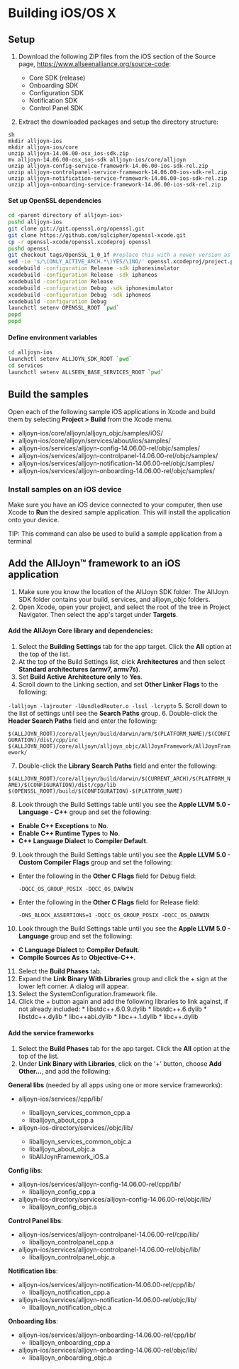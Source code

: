 # Building iOS/OS X

## Setup

1. Download the following ZIP files from the iOS section of the Source page, https://www.allseenalliance.org/source-code:
     * Core SDK (release)
     * Onboarding SDK
     * Configuration SDK
     * Notification SDK
     * Control Panel SDK

2. Extract the downloaded packages and setup the directory structure:

```
sh
mkdir alljoyn-ios
mkdir alljoyn-ios/core
unzip alljoyn-14.06.00-osx_ios-sdk.zip
mv alljoyn-14.06.00-osx_ios-sdk alljoyn-ios/core/alljoyn
unzip alljoyn-config-service-framework-14.06.00-ios-sdk-rel.zip
unzip alljoyn-controlpanel-service-framework-14.06.00-ios-sdk-rel.zip
unzip alljoyn-notification-service-framework-14.06.00-ios-sdk-rel.zip
unzip alljoyn-onboarding-service-framework-14.06.00-ios-sdk-rel.zip
```

#### Set up OpenSSL dependencies
```sh
cd <parent directory of alljoyn-ios>
pushd alljoyn-ios
git clone git://git.openssl.org/openssl.git
git clone https://github.com/sqlcipher/openssl-xcode.git
cp -r openssl-xcode/openssl.xcodeproj openssl
pushd openssl
git checkout tags/OpenSSL_1_0_1f #replace this with a newer version as available
sed -ie 's/\(ONLY_ACTIVE_ARCH.*\)YES/\1NO/' openssl.xcodeproj/project.pbxproj
xcodebuild -configuration Release -sdk iphonesimulator
xcodebuild -configuration Release -sdk iphoneos
xcodebuild -configuration Release
xcodebuild -configuration Debug -sdk iphonesimulator
xcodebuild -configuration Debug -sdk iphoneos
xcodebuild -configuration Debug
launchctl setenv OPENSSL_ROOT `pwd`
popd
popd
```

#### Define environment variables
```sh
cd alljoyn-ios
launchctl setenv ALLJOYN_SDK_ROOT `pwd`
cd services
launchctl setenv ALLSEEN_BASE_SERVICES_ROOT `pwd`
```

## Build the samples
Open each of the following sample iOS applications in Xcode and build 
them by selecting __Project > Build__ from the Xcode menu.

* alljoyn-ios/core/alljoyn/alljoyn_objc/samples/iOS/
* alljoyn-ios/core/alljoyn/services/about/ios/samples/
* alljoyn-ios/services/alljoyn-config-14.06.00-rel/objc/samples/
* alljoyn-ios/services/alljoyn-controlpanel-14.06.00-rel/objc/samples/
* alljoyn-ios/services/alljoyn-notification-14.06.00-rel/objc/samples/
* alljoyn-ios/services/alljoyn-onboarding-14.06.00-rel/objc/samples/

### Install samples on an iOS device
Make sure you have an iOS device connected to your computer, then use 
Xcode to __Run__ the desired sample application. This will install 
the application onto your device. 

TIP: This command can also be used to build a sample application from a terminal

<!-- TODO - insert scons command here -->

## Add the AllJoyn&trade; framework to an iOS application

1. Make sure you know the location of the AllJoyn SDK folder. 
The AllJoyn SDK folder contains your build, services, and alljoyn_objc folders.
2. Open Xcode, open your project, and select the root of the tree in 
Project Navigator. Then select the app's target under __Targets__.

#### Add the AllJoyn Core library and dependencies:

1. Select the __Building Settings__ tab for the app target. Click the __All__ option at the top of the list.
2. At the top of the Build Settings list, click __Architectures__ and then select __Standard architectures (armv7, armv7s)__.
3. Set __Build Active Architecture only__ to __Yes__.
4. Scroll down to the Linking section, and set __Other Linker Flags__ to the following:

  `-lalljoyn -lajrouter -lBundledRouter.o -lssl -lcrypto`
5. Scroll down to the list of settings until see the __Search Paths__ group.
6. Double-click the __Header Search Paths__ field and enter the following:

  `$(ALLJOYN_ROOT)/core/alljoyn/build/darwin/arm/$(PLATFORM_NAME)/$(CONFIGURATION)/dist/cpp/inc`
  `$(ALLJOYN_ROOT)/core/alljoyn/alljoyn_objc/AllJoynFramework/AllJoynFramework/`

7.  Double-click the __Library Search Paths__ field and enter the following:

  `$(ALLJOYN_ROOT)/core/alljoyn/build/darwin/$(CURRENT_ARCH)/$(PLATFORM_NAME)/$(CONFIGURATION)/dist/cpp/lib`
  `$(OPENSSL_ROOT)/build/$(CONFIGURATION)-$(PLATFORM_NAME)`

8.  Look through the Build Settings table until you see the __Apple LLVM 5.0 - Language - C++__ group and set the following:
  * __Enable C++ Exceptions__ to __No__.
  * __Enable C++ Runtime Types__ to __No__.
  *	__C++ Language Dialect__ to __Compiler Default__.

9.  Look through the Build Settings table until you see the __Apple LLVM 5.0 - Custom
Compiler Flags__ group and set the following:
  * Enter the following in the __Other C Flags__ field for Debug field:
  
      `-DQCC_OS_GROUP_POSIX -DQCC_OS_DARWIN`

  * Enter the following in the __Other C Flags__ field for Release field:

      `-DNS_BLOCK_ASSERTIONS=1 -DQCC_OS_GROUP_POSIX -DQCC_OS_DARWIN`

10.  Look through the Build Settings table until you see the __Apple LLVM 5.0 - Language__ group and set the following:
  * __C Language Dialect__ to __Compiler Default__.
  * __Compile Sources As__ to __Objective-C++__.
11.  Select the __Build Phases__ tab.
12.  Expand the __Link Binary With Libraries__ group and click the + sign at the lower left corner. A dialog will appear.
  1. Select the SystemConfiguration.framework file.
  2.  Click the + button again and add the following libraries to link against, if not already included:
    * libstdc++.6.0.9.dylib
    * libstdc++.6.dylib
    * libstdc++.dylib
    * libc++abi.dylib
    * libc++.1.dylib
    * libc++.dylib

#### Add the service frameworks
1. Select the __Build Phases__ tab for the app target. Click the __All__ option at the top of the list.
2. Under __Link Binary with Libraries__, click on the '+' button, choose __Add Other...__, and add the following:

  __General libs__ (needed by all apps using one or more service frameworks):
  * alljoyn-ios/services/<alljoyn-service-framework>/cpp/lib/ 
    * liballjoyn_services_common_cpp.a 
    * liballjoyn_about_cpp.a
  * alljoyn-ios-directory/services/<alljoyn-service-framework>/objc/lib/ 
    * liballjoyn_services_common_objc.a
    * liballjoyn_about_objc.a
    * libAllJoynFramework_iOS.a

  __Config libs__:
  * alljoyn-ios/services/alljoyn-config-14.06.00-rel/cpp/lib/
    * liballjoyn_config_cpp.a
  * alljoyn-ios-directory/services/alljoyn-config-14.06.00-rel/objc/lib/
    * liballjoyn_config_objc.a

  __Control Panel libs__:
  * alljoyn-ios/services/alljoyn-controlpanel-14.06.00-rel/cpp/lib/
    * liballjoyn_controlpanel_cpp.a
  * alljoyn-ios/services/alljoyn-controlpanel-14.06.00-rel/objc/lib/
    * liballjoyn_controlpanel_objc.a

  __Notification libs__:
  * alljoyn-ios/services/alljoyn-notification-14.06.00-rel/cpp/lib/
    * liballjoyn_notification_cpp.a
  * alljoyn-ios/services/alljoyn-notification-14.06.00-rel/objc/lib/
    * liballjoyn_notification_objc.a

  __Onboarding libs__:
  * alljoyn-ios/services/alljoyn-onboarding-14.06.00-rel/cpp/lib/
    * liballjoyn_onboarding_cpp.a
  * alljoyn-ios/services/alljoyn-onboarding-14.06.00-rel/objc/lib/
    * liballjoyn_onboarding_objc.a



